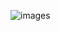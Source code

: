 

![images](https://github.com/vdh1612/try_hack_me_ctf/assets/125654739/50069385-3e66-491a-9b6c-477364d8c3dd)
